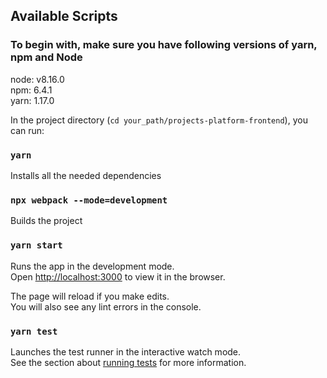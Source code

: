 ## Available Scripts

### To begin with, make sure you have following versions of yarn, npm and Node
node: v8.16.0 <br />
npm: 6.4.1 <br />
yarn: 1.17.0 <br />

In the project directory (`cd your_path/projects-platform-frontend`), you can run:

### `yarn`

Installs all the needed dependencies

### `npx webpack --mode=development`

Builds the project

### `yarn start`

Runs the app in the development mode.<br />
Open [http://localhost:3000](http://localhost:3000) to view it in the browser.

The page will reload if you make edits.<br />
You will also see any lint errors in the console.

### `yarn test`

Launches the test runner in the interactive watch mode.<br />
See the section about [running tests](https://facebook.github.io/create-react-app/docs/running-tests) for more information.
